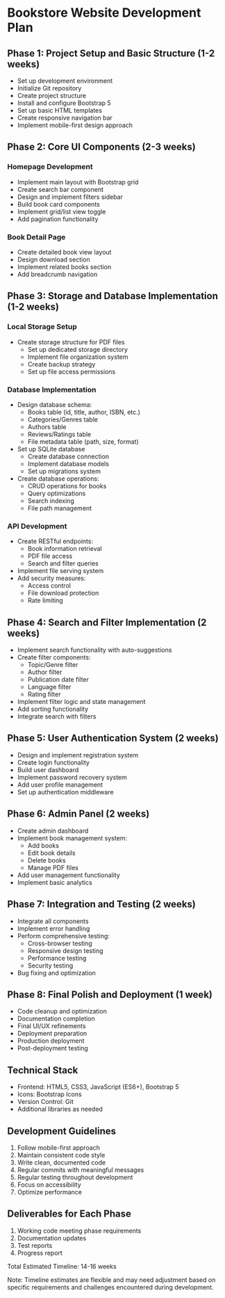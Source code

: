 # Bookstore Website Development Plan

## Phase 1: Project Setup and Basic Structure (1-2 weeks)
- Set up development environment
- Initialize Git repository
- Create project structure
- Install and configure Bootstrap 5
- Set up basic HTML templates
- Create responsive navigation bar
- Implement mobile-first design approach

## Phase 2: Core UI Components (2-3 weeks)
### Homepage Development
- Implement main layout with Bootstrap grid
- Create search bar component
- Design and implement filters sidebar
- Build book card components
- Implement grid/list view toggle
- Add pagination functionality

### Book Detail Page
- Create detailed book view layout
- Design download section
- Implement related books section
- Add breadcrumb navigation

## Phase 3: Storage and Database Implementation (1-2 weeks)
### Local Storage Setup
- Create storage structure for PDF files
  - Set up dedicated storage directory
  - Implement file organization system
  - Create backup strategy
  - Set up file access permissions

### Database Implementation
- Design database schema:
  - Books table (id, title, author, ISBN, etc.)
  - Categories/Genres table
  - Authors table
  - Reviews/Ratings table
  - File metadata table (path, size, format)
- Set up SQLite database
  - Create database connection
  - Implement database models
  - Set up migrations system
- Create database operations:
  - CRUD operations for books
  - Query optimizations
  - Search indexing
  - File path management

### API Development
- Create RESTful endpoints:
  - Book information retrieval
  - PDF file access
  - Search and filter queries
- Implement file serving system
- Add security measures:
  - Access control
  - File download protection
  - Rate limiting

## Phase 4: Search and Filter Implementation (2 weeks)
- Implement search functionality with auto-suggestions
- Create filter components:
  - Topic/Genre filter
  - Author filter
  - Publication date filter
  - Language filter
  - Rating filter
- Implement filter logic and state management
- Add sorting functionality
- Integrate search with filters

## Phase 5: User Authentication System (2 weeks)
- Design and implement registration system
- Create login functionality
- Build user dashboard
- Implement password recovery system
- Add user profile management
- Set up authentication middleware

## Phase 6: Admin Panel (2 weeks)
- Create admin dashboard
- Implement book management system:
  - Add books
  - Edit book details
  - Delete books
  - Manage PDF files
- Add user management functionality
- Implement basic analytics

## Phase 7: Integration and Testing (2 weeks)
- Integrate all components
- Implement error handling
- Perform comprehensive testing:
  - Cross-browser testing
  - Responsive design testing
  - Performance testing
  - Security testing
- Bug fixing and optimization

## Phase 8: Final Polish and Deployment (1 week)
- Code cleanup and optimization
- Documentation completion
- Final UI/UX refinements
- Deployment preparation
- Production deployment
- Post-deployment testing

## Technical Stack
- Frontend: HTML5, CSS3, JavaScript (ES6+), Bootstrap 5
- Icons: Bootstrap Icons
- Version Control: Git
- Additional libraries as needed

## Development Guidelines
1. Follow mobile-first approach
2. Maintain consistent code style
3. Write clean, documented code
4. Regular commits with meaningful messages
5. Regular testing throughout development
6. Focus on accessibility
7. Optimize performance

## Deliverables for Each Phase
1. Working code meeting phase requirements
2. Documentation updates
3. Test reports
4. Progress report

Total Estimated Timeline: 14-16 weeks

Note: Timeline estimates are flexible and may need adjustment based on specific requirements and challenges encountered during development.
